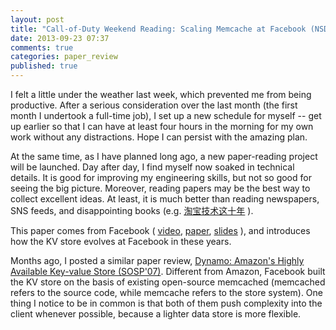 ```yaml
---
layout: post
title: "Call-of-Duty Weekend Reading: Scaling Memcache at Facebook (NSDI '13)"
date: 2013-09-23 07:37
comments: true
categories: paper_review
published: true
---
```


I felt a little under the weather last week, which prevented me from being productive. After a serious consideration over the last month (the first month I undertook a full-time job), I set up a new schedule for myself -- get up earlier so that I can have at least four hours in the morning for my own work without any distractions. Hope I can persist with the amazing plan.

At the same time, as I have planned long ago, a new paper-reading project will be launched. Day after day, I find myself now soaked in technical details. It is good for improving my engineering skills, but not so good for seeing the big picture. Moreover, reading papers may be the best way to collect excellent ideas. At least, it is much better than reading newspapers, SNS feeds, and disappointing books (e.g. [淘宝技术这十年](http://book.douban.com/subject/24335672/) ).

This paper comes from Facebook ( [video](https://www.usenix.org/conference/nsdi13/scaling-memcache-facebook), [paper](https://www.usenix.org/system/files/conference/nsdi13/nsdi13-final170_update.pdf), [slides](https://www.usenix.org/sites/default/files/conference/protected-files/nishtala_nsdi13_slides.pdf) ), and introduces how the KV store evolves at Facebook in these years.

Months ago, I posted a similar paper review, [Dynamo: Amazon's Highly Available Key-value Store (SOSP'07)](http://www.puncsky.com/blog/2013/04/06/dynamo-kv-store/). Different from Amazon, Facebook built the KV store on the basis of existing open-source memcached (memcached refers to the source code, while memcache refers to the store system). One thing I notice to be in common is that both of them push complexity into the client whenever possible, because a lighter data store is more flexible.